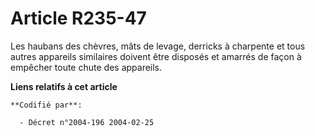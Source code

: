 # Article R235-47

Les haubans des chèvres, mâts de levage, derricks à charpente et tous autres appareils similaires doivent être disposés et
amarrés de façon à empêcher toute chute des appareils.

**Liens relatifs à cet article**

	**Codifié par**:

	  - Décret n°2004-196 2004-02-25
